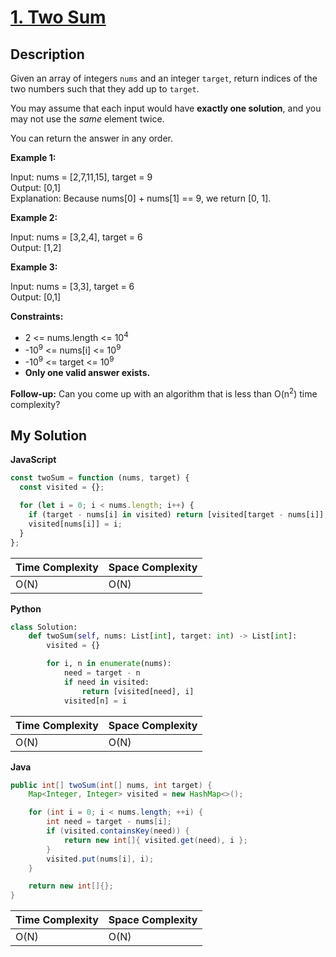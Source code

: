 # [1. Two Sum](https://leetcode.com/problems/two-sum)

## Description

Given an array of integers `nums` and an integer `target`, return indices of the two numbers such that they add up to `target`.

You may assume that each input would have **exactly one solution**, and you may not use the _same_ element twice.

You can return the answer in any order.

**Example 1:**

Input: nums = [2,7,11,15], target = 9  
Output: [0,1]  
Explanation: Because nums[0] + nums[1] == 9, we return [0, 1].

**Example 2:**

Input: nums = [3,2,4], target = 6  
Output: [1,2]

**Example 3:**

Input: nums = [3,3], target = 6  
Output: [0,1]

**Constraints:**

- 2 <= nums.length <= 10<sup>4</sup>
- -10<sup>9</sup> <= nums[i] <= 10<sup>9</sup>
- -10<sup>9</sup> <= target <= 10<sup>9</sup>
- **Only one valid answer exists.**

**Follow-up:** Can you come up with an algorithm that is less than O(n<sup>2</sup>) time complexity?

## My Solution

**JavaScript**

```js
const twoSum = function (nums, target) {
  const visited = {};

  for (let i = 0; i < nums.length; i++) {
    if (target - nums[i] in visited) return [visited[target - nums[i]], i];
    visited[nums[i]] = i;
  }
};
```

| Time Complexity | Space Complexity |
| --------------- | ---------------- |
| O(N)            | O(N)             |

**Python**

```python
class Solution:
    def twoSum(self, nums: List[int], target: int) -> List[int]:
        visited = {}

        for i, n in enumerate(nums):
            need = target - n
            if need in visited:
                return [visited[need], i]
            visited[n] = i
```

| Time Complexity | Space Complexity |
| --------------- | ---------------- |
| O(N)            | O(N)             |

**Java**

```java
public int[] twoSum(int[] nums, int target) {
    Map<Integer, Integer> visited = new HashMap<>();

    for (int i = 0; i < nums.length; ++i) {
        int need = target - nums[i];
        if (visited.containsKey(need)) {
            return new int[]{ visited.get(need), i };
        }
        visited.put(nums[i], i);
    }

    return new int[]{};
}
```

| Time Complexity | Space Complexity |
| --------------- | ---------------- |
| O(N)            | O(N)             |
